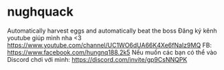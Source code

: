 # nughquack
Automatically harvest eggs and automatically beat the boss
Đăng ký kênh youtube giúp mình nha <3 https://www.youtube.com/channel/UC1WO6dUA66K4Xe6fNaIz9MQ
FB: https://www.facebook.com/hungnq188.2k5
Nếu muốn các bạn có thể vào Discord chơi với mình: https://discord.com/invite/gp9CsNNQPK
